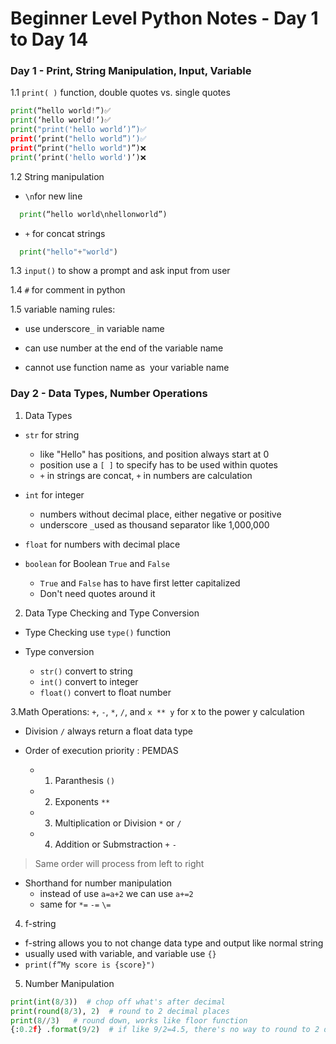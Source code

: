 # Beginner Level Python Notes - Day 1 to Day 14


### Day 1 - Print, String Manipulation, Input, Variable

 1.1 `print( )` function, double quotes vs. single quotes
```python
print(“hello world!”)✅
print(‘hello world!’)✅
print("print('hello world’)”)✅
print(‘print("hello world”)’)✅
print(“print("hello world")”)❌
print(‘print('hello world')’)❌
```

 1.2 String manipulation
* `\n`for new line
```python
  print(“hello world\nhellonworld”)
  ```
* `+` for concat strings
```python
  print("hello"+"world")
 ```

 1.3 `input()` to show a prompt and ask input from user

 1.4 `#` for comment in python

 1.5 variable naming rules:

* use underscore`_` in variable name

* can use number at the end of the variable name

* cannot use function name as  your variable name



### Day 2 - Data Types, Number Operations

1. Data Types
  * `str` for string
    * like "Hello" has positions, and position always start at 0
    * position use a `[ ]` to specify has to be used within quotes
    * `+` in strings are concat, `+` in numbers are calculation
    
  * `int` for integer
    * numbers without decimal place, either negative or positive
    * underscore `_`used as thousand separator like 1,000,000
  
  * `float` for numbers with decimal place
  
  * `boolean` for Boolean `True` and `False`
    * `True` and `False` has to have first letter capitalized
    * Don't need quotes around it

2. Data Type Checking and Type Conversion

* Type Checking use `type()` function

* Type conversion
  * `str()` convert to string
  * `int()` convert to integer
  * `float()` convert to float number


3.Math Operations: `+`, `-`, `*`, `/`, and `x ** y` for x to the power y calculation

 - Division `/` always return a float data type

 - Order of execution priority : PEMDAS
   - 1. Paranthesis `()`
   - 2. Exponents `**`
   - 3. Multiplication or Division `*` or `/`
   - 4. Addition or Submstraction `+` `-`
  > Same order will process from left to right
 
 - Shorthand for number manipulation
   - instead of use `a=a+2` we can use `a+=2`
   - same for `*=` `-=` `\=`

4. f-string
  - f-string allows you to not change data type and output like normal string
  - usually used with variable, and variable use `{}`
  - `print(f”My score is {score}")`

5. Number Manipulation
```python
print(int(8/3))  # chop off what's after decimal
print(round(8/3), 2)  # round to 2 decimal places
print(8//3)   # round down, works like floor function
{:0.2f} .format(9/2)  # if like 9/2=4.5, there's no way to round to 2 decimal place, then use this to format numbers

```
